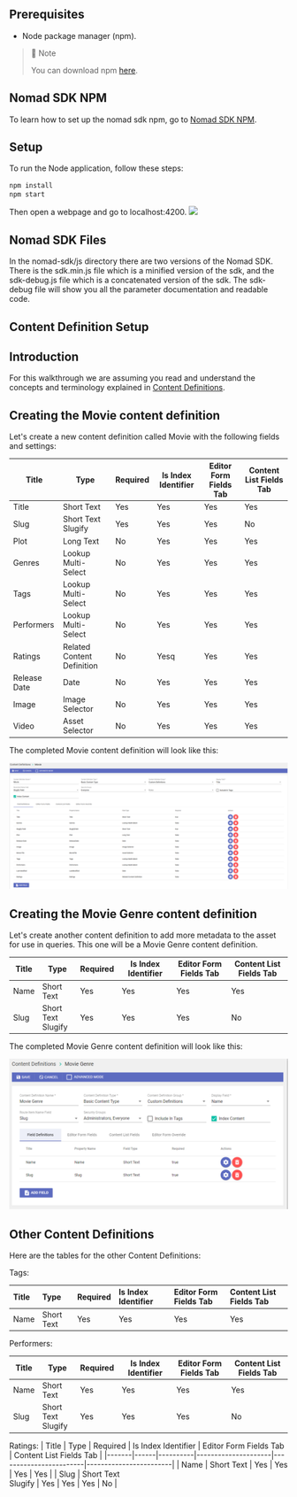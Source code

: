 ## Prerequisites

- Node package manager (npm).

> 📘 Note
> 
> You can download npm [here](https://nodejs.org/en/download).

## Nomad SDK NPM

To learn how to set up the nomad sdk npm, go to [Nomad SDK NPM](doc:nomad-sdk).

## Setup

To run the Node application, follow these steps:
```
npm install
npm start
```

Then open a webpage and go to localhost:4200.
![](images/homepage.png)

## Nomad SDK Files

In the nomad-sdk/js directory there are two versions of the Nomad SDK. There is the sdk.min.js file which is a minified version of the sdk, and the sdk-debug.js file which is a concatenated version of the sdk. The sdk-debug file will show you all the parameter documentation and readable code.

## Content Definition Setup

## Introduction

For this walkthrough we are assuming you read and understand the concepts and terminology explained in [Content Definitions](doc:content-definitions).

## Creating the Movie content definition

Let's create a new content definition called Movie with the following fields and settings:

| Title | Type | Required | Is Index Identifier | Editor Form Fields Tab | Content List Fields Tab |
|-------|------|----------|---------------------|------------------------|------------------------|
| Title | Short Text | Yes | Yes | Yes | Yes |
| Slug | Short Text<br>Slugify | Yes | Yes | Yes | No |
| Plot | Long Text | No | Yes | Yes | Yes |
| Genres | Lookup Multi-Select | No | Yes | Yes | Yes |
| Tags | Lookup Multi-Select | No | Yes | Yes | Yes |
| Performers | Lookup Multi-Select | No | Yes | Yes | Yes |
| Ratings | Related Content Definition | No | Yesq | Yes | Yes |
| Release Date | Date | No | Yes | Yes | Yes |
| Image | Image Selector | No | Yes | Yes | Yes |
| Video | Asset Selector | No | Yes | Yes | Yes |

The completed Movie content definition will look like this:

![](images/content-definition-movie.png)

## Creating the Movie Genre content definition

Let's create another content definition to add more metadata to the asset for use in queries. This one will be a Movie Genre content definition.

| Title | Type | Required | Is Index Identifier | Editor Form Fields Tab | Content List Fields Tab |
|-------|------|----------|---------------------|------------------------|------------------------|
| Name | Short Text | Yes | Yes | Yes | Yes |
| Slug | Short Text<br>Slugify | Yes | Yes | Yes | No |

The completed Movie Genre content definition will look like this:

![](images/content-definition-movie-genre.png)

## Other Content Definitions

Here are the tables for the other Content Definitions:

Tags:

| Title | Type       | Required | Is Index Identifier | Editor Form Fields Tab | Content List Fields Tab |
| :---- | :--------- | :------- | :------------------ | :--------------------- | :---------------------- |
| Name  | Short Text | Yes      | Yes                 | Yes                    | Yes                     |

Performers:

| Title | Type | Required | Is Index Identifier | Editor Form Fields Tab | Content List Fields Tab |
|-------|------|----------|---------------------|------------------------|------------------------|
| Name | Short Text | Yes | Yes | Yes | Yes |
| Slug | Short Text<br>Slugify | Yes | Yes | Yes | No |

Ratings:
| Title | Type | Required | Is Index Identifier | Editor Form Fields Tab | Content List Fields Tab |
|-------|------|----------|---------------------|------------------------|------------------------|
| Name | Short Text | Yes | Yes | Yes | Yes |
| Slug | Short Text<br>Slugify | Yes | Yes | Yes | No |